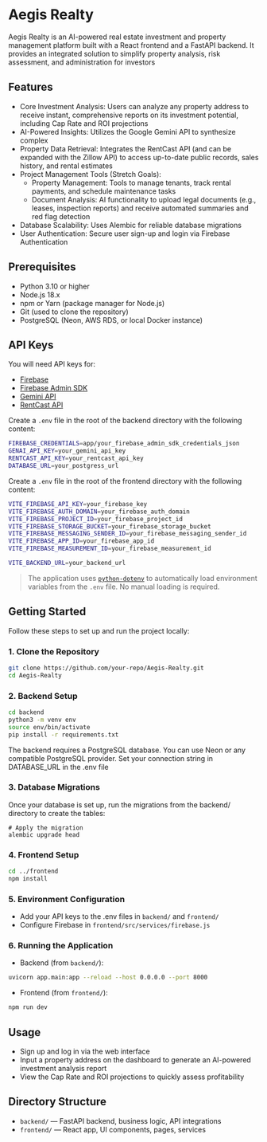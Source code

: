 # Aegis Realty

Aegis Realty is an AI-powered real estate investment and property management 
platform built with a React frontend and a FastAPI backend. It provides an integrated 
solution to simplify property analysis, risk assessment, and administration for investors

## Features
- Core Investment Analysis: Users can analyze any property address to receive instant, 
  comprehensive reports on its investment potential, including Cap Rate and ROI projections
- AI-Powered Insights: Utilizes the Google Gemini API to synthesize complex
- Property Data Retrieval: Integrates the RentCast API (and can be expanded with the Zillow API) 
  to access up-to-date public records, sales history, and rental estimates
- Project Management Tools (Stretch Goals):
  - Property Management: Tools to manage tenants, track rental payments, 
    and schedule maintenance tasks
  - Document Analysis: AI functionality to upload legal documents 
    (e.g., leases, inspection reports) and receive automated summaries and red flag detection
- Database Scalability: Uses Alembic for reliable database migrations
- User Authentication: Secure user sign-up and login via Firebase Authentication

## Prerequisites
- Python 3.10 or higher
- Node.js 18.x
- npm or Yarn (package manager for Node.js)
- Git (used to clone the repository)
- PostgreSQL (Neon, AWS RDS, or local Docker instance)

## API Keys
You will need API keys for:
- [Firebase](https://console.firebase.google.com/u/0/)
- [Firebase Admin SDK](https://firebase.google.com/docs/admin/setup)
- [Gemini API](https://aistudio.google.com/prompts/new_chat)
- [RentCast API ](https://app.rentcast.io/app)

Create a `.env` file in the root of the backend directory with the following content:

```bash
FIREBASE_CREDENTIALS=app/your_firebase_admin_sdk_credentials_json
GENAI_API_KEY=your_gemini_api_key
RENTCAST_API_KEY=your_rentcast_api_key
DATABASE_URL=your_postgress_url
```

Create a `.env` file in the root of the frontend directory with the following content:
```bash
VITE_FIREBASE_API_KEY=your_firebase_key
VITE_FIREBASE_AUTH_DOMAIN=your_firebase_auth_domain
VITE_FIREBASE_PROJECT_ID=your_firebase_project_id
VITE_FIREBASE_STORAGE_BUCKET=your_firebase_storage_bucket
VITE_FIREBASE_MESSAGING_SENDER_ID=your_firebase_messaging_sender_id
VITE_FIREBASE_APP_ID=your_firebase_app_id
VITE_FIREBASE_MEASUREMENT_ID=your_firebase_measurement_id

VITE_BACKEND_URL=your_backend_url
```

> The application uses [`python-dotenv`](https://pypi.org/project/python-dotenv/) 
> to automatically load environment variables from the `.env` file. 
> No manual loading is required.

## Getting Started

Follow these steps to set up and run the project locally:

### 1. Clone the Repository

```bash
git clone https://github.com/your-repo/Aegis-Realty.git
cd Aegis-Realty
````

### 2. Backend Setup

```bash
cd backend
python3 -m venv env
source env/bin/activate
pip install -r requirements.txt
```
The backend requires a PostgreSQL database. You can use Neon or any compatible PostgreSQL provider.
Set your connection string in DATABASE_URL in the .env file

### 3. Database Migrations

Once your database is set up, run the migrations from the 
backend/ directory to create the tables:

```
# Apply the migration
alembic upgrade head
```

### 4. Frontend Setup
```bash
cd ../frontend
npm install
```

### 5. Environment Configuration
- Add your API keys to the .env files in `backend/` and `frontend/`
- Configure Firebase in `frontend/src/services/firebase.js`

### 6. Running the Application
- Backend (from `backend/`):
```bash
uvicorn app.main:app --reload --host 0.0.0.0 --port 8000
```
- Frontend (from `frontend/`):
```bash
npm run dev
```

## Usage
- Sign up and log in via the web interface
- Input a property address on the dashboard to generate an AI-powered investment analysis report
- View the Cap Rate and ROI projections to quickly assess profitability

## Directory Structure
- `backend/` — FastAPI backend, business logic, API integrations
- `frontend/` — React app, UI components, pages, services